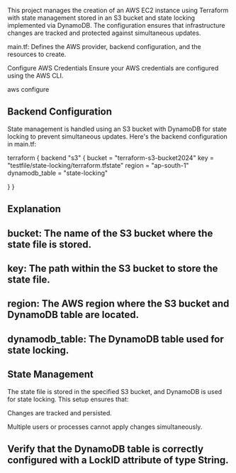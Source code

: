 This project manages the creation of an AWS EC2 instance using Terraform with state management stored in an S3 bucket and state locking implemented via DynamoDB. The configuration ensures that infrastructure changes are tracked and protected against simultaneous updates.

main.tf: Defines the AWS provider, backend configuration, and the resources to create.

Configure AWS Credentials Ensure your AWS credentials are configured using the AWS CLI.

aws configure

Backend Configuration
-----------------------

State management is handled using an S3 bucket with DynamoDB for state locking to prevent simultaneous updates. Here's the backend configuration in main.tf:

terraform {
  backend "s3" {
    bucket = "terraform-s3-bucket2024"
    key = "testfile/state-locking/terraform.tfstate"
    region = "ap-south-1"
    dynamodb_table = "state-locking"

    
  }
}

Explanation
------------

bucket: The name of the S3 bucket where the state file is stored.
-------
key: The path within the S3 bucket to store the state file.
----
region: The AWS region where the S3 bucket and DynamoDB table are located.
-------
dynamodb_table: The DynamoDB table used for state locking.
---------------

State Management
-----------------

The state file is stored in the specified S3 bucket, and DynamoDB is used for state locking. This setup ensures that:

Changes are tracked and persisted.

Multiple users or processes cannot apply changes simultaneously.

Verify that the DynamoDB table is correctly configured with a LockID attribute of type String.
-----------------------------------------------------------------------------------------------